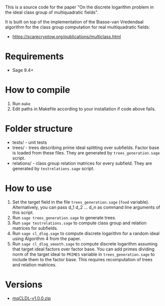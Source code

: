 This is a source code for the paper "On the discrete logarithm problem in the ideal class group of multiquadratic fields".

It is built on top of the implementation of the Biasse-van Vredendaal algorithm for the class group computation for real multiquadratic fields:
* https://scarecryptow.org/publications/multiclass.html

# Requirements
* Sage 9.4+

# How to compile
1. Run ```make```
2. Edit paths in Makefile according to your installation if code above fails.

# Folder structure
* tests/ - unit tests
* trees/ - trees describing prime ideal splitting over subfields. Factor base is loaded from these files. They are generated by ```trees_generation.sage``` script.
* relations/ - class group relation matrices for every subfield. They are generated by ```testrelations.sage``` script.

# How to use
1. Set the target field in the file ```trees_generation.sage``` (```food``` variable). Alternatively, you can pass d_1 d_2 ... d_n as command line arguments of this script.
2. Run ```sage trees_generation.sage``` to generate trees.
3. Run ```sage testrelations.sage``` to compute class group and relation matrices for subfields.
4. Run ```sage cl_dlog.sage``` to compute discrete logarithm for a random ideal using Algorithm 4 from the paper.
5. Run ```sage cl_dlog_smooth.sage``` to compute discrete logarithm assuming that target ideal factors over factor base. You can add primes dividing norm of the target ideal to ```PRIMES``` variable in ```trees_generation.sage``` to include them to the factor base. This requires recomputation of trees and relation matrices.

# Versions
* [mqCLDL-v1.0.0.zip](releases/mqCLDL-v1.0.0.zip)